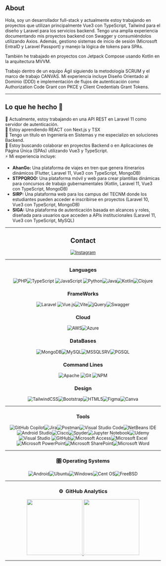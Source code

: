 ## About
Hola, soy un desarrollador full-stack y actualmente estoy trabajando en proyectos que utilizan principalmente Vue3 con TypeScript, Tailwind para el diseño y Laravel para los servicios backend. Tengo una amplia experiencia documentando mis proyectos backend con Swagger y consumiéndolos utilizando Axios. Además, gestiono sistemas de inicio de sesión (Microsoft EntraID y Laravel Passport) y manejo la lógica de tokens para SPAs.

También he trabajado en proyectos con Jetpack Compose usando Kotlin en la arquitectura MVVM.

Trabajo dentro de un equipo Ágil siguiendo la metodología SCRUM y el marco de trabajo CANVAS. Mi experiencia incluye Diseño Orientado al Dominio (DDD) e implementación de flujos de autenticación como Authorization Code Grant con PKCE y Client Credentials Grant Tokens.

-------------------

## Lo que he hecho 👋

🔭 Actualmente, estoy trabajando en una API REST en Laravel 11 como servidor de autenticación. <br>
🧠 Estoy aprendiendo REACT con Next.js y TSX <br>
🌱 Tengo un título en Ingeniería en Sistemas y me especializo en soluciones Backend.  
👯 Estoy buscando colaborar en proyectos Backend o en Aplicaciones de Página Única (SPAs) utilizando Vue3 y TypeScript.  
⚡ Mi experiencia incluye:

<ul>
    <li><strong>AhanGo:</strong> Una plataforma de viajes en tren que genera itinerarios dinámicos (Flutter, Laravel 11, Vue3 con TypeScript, MongoDB)</li>
    <li><strong>STPPQROO:</strong> Una plataforma móvil y web para crear plantillas dinámicas para concursos de trabajo gubernamentales (Kotlin, Laravel 11, Vue3 con TypeScript, MongoDB)</li>
    <li><strong>SIRP:</strong> Una plataforma web para los campus del TECNM donde los estudiantes pueden acceder e inscribirse en proyectos (Laravel 10, Vue3 con TypeScript, MongoDB)</li>
    <li><strong>SIGA:</strong> Una plataforma de autenticación basada en alcances y roles, diseñada para usuarios que acceden a APIs institucionales (Laravel 11, Vue3 con TypeScript, MySQL)</li>
</ul>
<div align="center">
  
-------------------

## Contact
<a href="https://www.instagram.com/php_cesar.dll">![Instagram](https://img.shields.io/badge/Instagram-%23E4405F.svg?style=for-the-badge&logo=Instagram&logoColor=white)</a>
<!--<a href="">![LinkedIn](https://img.shields.io/badge/linkedin-%230077B5.svg?style=for-the-badge&logo=linkedin&logoColor=white)</a>-->
-------------------

### Languages
![PHP](https://img.shields.io/badge/php-%23777BB4.svg?style=for-the-badge&logo=php&logoColor=white)![TypeScript](https://shields.io/badge/TypeScript-3178C6?logo=TypeScript&logoColor=FFF&style=for-the-badge) ![JavaScript](https://img.shields.io/badge/javascript-%23323330.svg?style=for-the-badge&logo=javascript&logoColor=%23F7DF1E) ![Python](https://img.shields.io/badge/python-%2314354C.svg?style=for-the-badge&logo=python&logoColor=white)![Java](https://img.shields.io/badge/java-%23ED8B00.svg?style=for-the-badge&logo=openjdk&logoColor=white)![Kotlin](https://img.shields.io/badge/kotlin-%237F52FF.svg?style=for-the-badge&logo=kotlin&logoColor=white)![Clojure](https://img.shields.io/badge/Clojure-%23Clojure.svg?style=for-the-badge&logo=Clojure&logoColor=Clojure)

### FrameWorks
![Laravel](https://img.shields.io/badge/laravel-%23FF2D20.svg?style=for-the-badge&logo=laravel&logoColor=white) ![Vue.js](https://img.shields.io/badge/vuejs-%2335495e.svg?style=for-the-badge&logo=vuedotjs&logoColor=%234FC08D)![Vite](https://img.shields.io/badge/vite-%23646CFF.svg?style=for-the-badge&logo=vite&logoColor=white)![jQuery](https://img.shields.io/badge/jquery-%230769AD.svg?style=for-the-badge&logo=jquery&logoColor=white)![Swagger](https://img.shields.io/badge/-Swagger-%23Clojure?style=for-the-badge&logo=swagger&logoColor=white)

### Cloud
![AWS](https://img.shields.io/badge/AWS-%23FF9900.svg?style=for-the-badge&logo=amazon-aws&logoColor=white)![Azure](https://img.shields.io/badge/azure-%230072C6.svg?style=for-the-badge&logo=microsoftazure&logoColor=white)

### DataBases
![MongoDB](https://img.shields.io/badge/MongoDB-%234ea94b.svg?style=for-the-badge&logo=mongodb&logoColor=white)![MySQL](https://img.shields.io/badge/mysql-%2300f.svg?style=for-the-badge&logo=mysql&logoColor=white)![MSSQLSRV](https://img.shields.io/badge/Microsoft_SQL_Server-CC2927?style=for-the-badge)![PGSQL](https://img.shields.io/badge/postgresql-4169e1?style=for-the-badge&logo=postgresql&logoColor=white)

### Command Lines
 ![Apache](https://img.shields.io/badge/apache-%23D42029.svg?style=for-the-badge&logo=apache&logoColor=white) ![Git](https://img.shields.io/badge/git-%23F05033.svg?style=for-the-badge&logo=git&logoColor=white) ![NPM](https://img.shields.io/badge/NPM-%23000000.svg?style=for-the-badge&logo=npm&logoColor=white) 

### Design
![TailwindCSS](https://img.shields.io/badge/tailwindcss-%2338B2AC.svg?style=for-the-badge&logo=tailwind-css&logoColor=white)![Bootstrap](https://img.shields.io/badge/bootstrap-%23563D7C.svg?style=for-the-badge&logo=bootstrap&logoColor=white)![HTML5](https://img.shields.io/badge/html5-%23E34F26.svg?style=for-the-badge&logo=html5&logoColor=white)![Figma](https://img.shields.io/badge/figma-%23F24E1E.svg?style=for-the-badge&logo=figma&logoColor=white)![Canva](https://img.shields.io/badge/Canva-%2300C4CC.svg?style=for-the-badge&logo=Canva&logoColor=white)

-------------------
### Tools
![GitHub Copilot](https://img.shields.io/badge/github_copilot-8957E5?style=for-the-badge&logo=github-copilot&logoColor=white)![Jira](https://img.shields.io/badge/jira-%230A0FFF.svg?style=for-the-badge&logo=jira&logoColor=white)![Postman](https://img.shields.io/badge/Postman-FF6C37?style=for-the-badge&logo=postman&logoColor=white)![Visual Studio Code](https://img.shields.io/badge/VisualStudioCode-0078d7.svg?style=for-the-badge&logo=visual-studio-code&logoColor=white)![NetBeans IDE](https://img.shields.io/badge/NetBeansIDE-1B6AC6.svg?style=for-the-badge&logo=apache-netbeans-ide&logoColor=white)![Android Studio](https://img.shields.io/badge/android%20studio-346ac1?style=for-the-badge&logo=android%20studio&logoColor=white)![Cisco](https://img.shields.io/badge/cisco-%23049fd9.svg?style=for-the-badge&logo=cisco&logoColor=black)![Spyder](https://img.shields.io/badge/Spyder-838485?style=for-the-badge&logo=spyder%20ide&logoColor=maroon)![Jupyter Notebook](https://img.shields.io/badge/jupyter-%23FA0F00.svg?style=for-the-badge&logo=jupyter&logoColor=white)![Udemy](https://img.shields.io/badge/Udemy-A435F0?style=for-the-badge&logo=Udemy&logoColor=white)![Visual Studio](https://img.shields.io/badge/VisualStudio-5C2D91.svg?style=for-the-badge&logo=visual-studio&logoColor=white) ![GitHub](https://img.shields.io/badge/github-%23121011.svg?style=for-the-badge&logo=github&logoColor=white)![Microsoft Access](https://img.shields.io/badge/Microsoft_Access-A4373A?style=for-the-badge&logo=microsoft-access&logoColor=white)![Microsoft Excel](https://img.shields.io/badge/Microsoft_Excel-217346?style=for-the-badge&logo=microsoft-excel&logoColor=white)![Microsoft PowerPoint](https://img.shields.io/badge/Microsoft_PowerPoint-B7472A?style=for-the-badge&logo=microsoft-powerpoint&logoColor=white)![Microsoft SharePoint ](https://img.shields.io/badge/Microsoft_SharePoint-0078D4?style=for-the-badge&logo=microsoft-sharepoint&logoColor=white)![Microsoft Word](https://img.shields.io/badge/Microsoft_Word-2B579A?style=for-the-badge&logo=microsoft-word&logoColor=white)

-------------------
### 🎛️ Operating Systems
![Android](https://img.shields.io/badge/Android-3DDC84?style=for-the-badge&logo=android&logoColor=white)![Ubuntu](https://img.shields.io/badge/Ubuntu-E95420?style=for-the-badge&logo=ubuntu&logoColor=white)![Windows](https://img.shields.io/badge/Windows-0078D6?style=for-the-badge&logo=windows&logoColor=white)![Cent OS](https://img.shields.io/badge/cent%20os-002260?style=for-the-badge&logo=centos&logoColor=F0F0F0)![FreeBSD](https://img.shields.io/badge/-FreeBSD-%23870000?style=for-the-badge&logo=freebsd&logoColor=white)

-------------------  
### ⚙️ &nbsp;GitHub Analytics
<p align="center">
<a href="https://github.com/CesarXiu">
  <img height="180em" src="https://github-readme-stats-eight-theta.vercel.app/api?username=CesarXiu&show_icons=true&theme=algolia&include_all_commits=true&count_private=true"/>
  <img height="180em" src="https://github-readme-stats-eight-theta.vercel.app/api/top-langs/?username=CesarXiu&layout=compact&langs_count=8&theme=algolia"/>
</a>
</p>

-----
